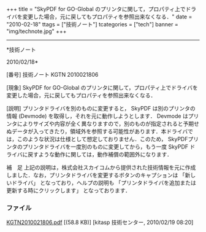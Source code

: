 ﻿+++
title = "SkyPDF for GO-Global のプリンタに関して，プロパティ上でドライバを変更した場合，元に戻してもプロパティを参照出来なくなる．"
date = "2010-02-18"
ttags = ["技術ノート"]
tcategories = ["tech"]
banner = "img/technote.jpg"
+++

-----------------------------------------------------------------------------------------------------------------------------

*技術ノート

2010/02/18*


[番号]
技術ノート KGTN 2010021806

[現象]
SkyPDF for GO-Global
のプリンタに関して，プロパティ上でドライバを変更した場合，元に戻してもプロパティを参照出来なくなる．

[説明]
プリンタドライバを別のものに変更すると， SkyPDF は別のプリンタの情報
(Devmode) を取得し，それを元に動作しようとします． Devmode
はプリンタによりサイズや内容が全く異なりますので，別のものが指定されると予期せぬデータが入ってきたり，領域外を参照する可能性があります．本ドライバでは，このような状況は仕様として想定しておりません．このため，
SkyPDFプリンタのプリンタドライバを一度別のものに変更してから，もう一度
SkyPDF ドライバに戻すような動作に関しては，動作補償の範囲外になります．

補　足
上記の説明は，株式会社スカイコムから提供された技術情報を元に作成しました．なお，プリンタドライバを変更するボタンのキャプションは
「新しいドライバ」 となっており，ヘルプの説明も
「プリンタドライバを追加または更新する時にクリックします」
となっております．


### ファイル

 
 


[KGTN2010021806.pdf](http://techreport.kitasp.net/attachments/download/59/KGTN2010021806.pdf)
 [(58.8 KB)] [kitasp 技術センター, 2010/02/19
08:20]


 


 

